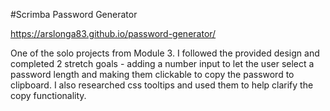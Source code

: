 #Scrimba Password Generator

https://arslonga83.github.io/password-generator/

One of the solo projects from Module 3. I followed the provided design and completed 2 stretch goals - adding a number input to let the user select a password length and making them clickable to copy the password to clipboard. I also researched css tooltips and used them to help clarify the copy functionality.